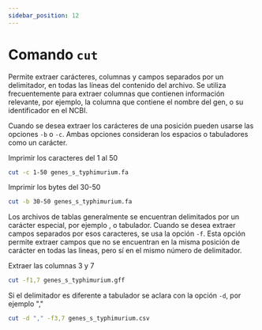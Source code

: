 ```yaml
---
sidebar_position: 12
---
```


# Comando `cut`

Permite extraer carácteres, columnas y campos separados por un delimitador, en todas las líneas del contenido del archivo. Se utiliza frecuentemente para extraer columnas que contienen información relevante, por ejemplo, la columna que contiene el nombre del gen, o su identificador en el NCBI.

Cuando se desea extraer los carácteres de una posición pueden usarse las opciones `-b` o `-c`. Ambas opciones consideran los espacios o tabuladores como un carácter.

Imprimir los caracteres del 1 al 50

```bash
cut -c 1-50 genes_s_typhimurium.fa
```

Imprimir los bytes del 30-50

```bash
cut -b 30-50 genes_s_typhimurium.fa  
```

Los archivos de tablas generalmente se encuentran delimitados por un carácter especial, por ejemplo , o tabulador. Cuando se desea extraer campos separados por esos caracteres, se usa la opción `-f`. Esta opción permite extraer campos que no se encuentran en la misma posición de carácter en todas las lineas, pero sí en el mismo número de delimitador.

Extraer las columnas 3 y 7

```bash
cut -f1,7 genes_s_typhimurium.gff  
```

Si el delimitador es diferente a tabulador se aclara con la opción `-d`, por ejemplo ","

```bash
cut -d "," -f3,7 genes_s_typhimurium.csv 
```